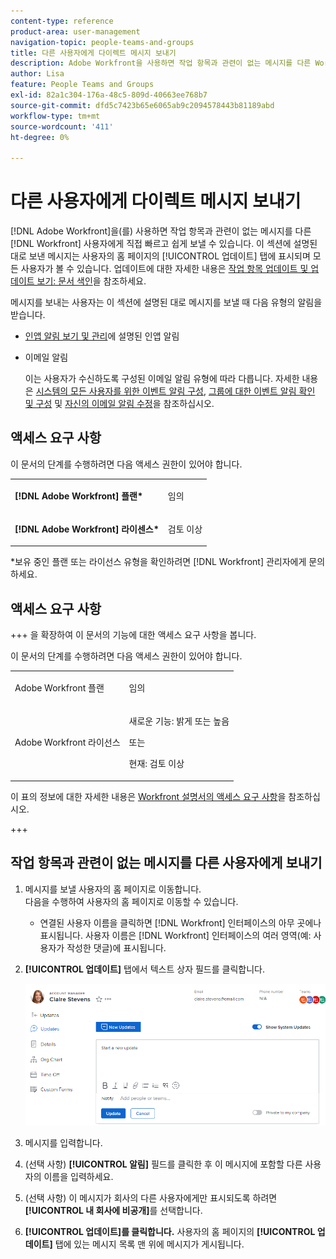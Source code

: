 ```yaml
---
content-type: reference
product-area: user-management
navigation-topic: people-teams-and-groups
title: 다른 사용자에게 다이렉트 메시지 보내기
description: Adobe Workfront을 사용하면 작업 항목과 관련이 없는 메시지를 다른 Workfront 사용자에게 직접 빠르고 쉽게 보낼 수 있습니다.
author: Lisa
feature: People Teams and Groups
exl-id: 82a1c304-176a-48c5-809d-40663ee768b7
source-git-commit: dfd5c7423b65e6065ab9c2094578443b81189abd
workflow-type: tm+mt
source-wordcount: '411'
ht-degree: 0%

---
```


# 다른 사용자에게 다이렉트 메시지 보내기

[!DNL Adobe Workfront]을(를) 사용하면 작업 항목과 관련이 없는 메시지를 다른 [!DNL Workfront] 사용자에게 직접 빠르고 쉽게 보낼 수 있습니다. 이 섹션에 설명된 대로 보낸 메시지는 사용자의 홈 페이지의 [!UICONTROL 업데이트] 탭에 표시되며 모든 사용자가 볼 수 있습니다. 업데이트에 대한 자세한 내용은 [작업 항목 업데이트 및 업데이트 보기: 문서 색인](../../workfront-basics/updating-work-items-and-viewing-updates/update-work-items-and-view-updates.md)을 참조하세요.

메시지를 보내는 사용자는 이 섹션에 설명된 대로 메시지를 보낼 때 다음 유형의 알림을 받습니다.

* [인앱 알림 보기 및 관리](../../workfront-basics/using-notifications/view-and-manage-in-app-notifications.md)에 설명된 인앱 알림
* 이메일 알림

  이는 사용자가 수신하도록 구성된 이메일 알림 유형에 따라 다릅니다. 자세한 내용은 [시스템의 모든 사용자를 위한 이벤트 알림 구성](../../administration-and-setup/manage-workfront/emails/configure-event-notifications-for-everyone-in-the-system.md), [그룹에 대한 이벤트 알림 확인 및 구성](../../administration-and-setup/manage-groups/create-and-manage-groups/view-and-configure-event-notifications-group.md) 및 [자신의 이메일 알림 수정](../../workfront-basics/using-notifications/activate-or-deactivate-your-own-event-notifications.md)을 참조하십시오.

## 액세스 요구 사항

이 문서의 단계를 수행하려면 다음 액세스 권한이 있어야 합니다.

<table style="table-layout:auto"> 
 <col> 
 </col> 
 <col> 
 </col> 
 <tbody> 
  <tr> 
   <td role="rowheader"><strong>[!DNL Adobe Workfront] 플랜*</strong></td> 
   <td> <p>임의</p> </td> 
  </tr> 
  <tr> 
   <td role="rowheader"><strong>[!DNL Adobe Workfront] 라이센스*</strong></td> 
   <td> <p>검토 이상</p> </td> 
  </tr> 
 </tbody> 
</table>

&#42;보유 중인 플랜 또는 라이선스 유형을 확인하려면 [!DNL Workfront] 관리자에게 문의하세요.

## 액세스 요구 사항

+++ 을 확장하여 이 문서의 기능에 대한 액세스 요구 사항을 봅니다.

이 문서의 단계를 수행하려면 다음 액세스 권한이 있어야 합니다.

<table style="table-layout:auto"> 
 <col> 
 <col> 
 <tbody> 
  <tr data-mc-conditions=""> 
   <td role="rowheader"> <p>Adobe Workfront 플랜</p> </td> 
   <td>임의</td> 
  </tr> 
  <tr> 
   <td role="rowheader">Adobe Workfront 라이선스</td> 
   <td>
   <p>새로운 기능: 밝게 또는 높음</p>
   <p>또는</p>
   <p>현재: 검토 이상</p></td>
  </tr> 
 </tbody> 
</table>

이 표의 정보에 대한 자세한 내용은 [Workfront 설명서의 액세스 요구 사항](/help/quicksilver/administration-and-setup/add-users/access-levels-and-object-permissions/access-level-requirements-in-documentation.md)을 참조하십시오.

+++

## 작업 항목과 관련이 없는 메시지를 다른 사용자에게 보내기

1. 메시지를 보낼 사용자의 홈 페이지로 이동합니다.\
   다음을 수행하여 사용자의 홈 페이지로 이동할 수 있습니다.

   * 연결된 사용자 이름을 클릭하면 [!DNL Workfront] 인터페이스의 아무 곳에나 표시됩니다. 사용자 이름은 [!DNL Workfront] 인터페이스의 여러 영역(예: 사용자가 작성한 댓글)에 표시됩니다.

1. **[!UICONTROL 업데이트]** 탭에서 텍스트 상자 필드를 클릭합니다.

   ![[!UICONTROL 업데이트] 탭의 메시지 사용자](assets/message-user-NWE.png)

1. 메시지를 입력합니다.
1. (선택 사항) **[!UICONTROL 알림]** 필드를 클릭한 후 이 메시지에 포함할 다른 사용자의 이름을 입력하세요.

1. (선택 사항) 이 메시지가 회사의 다른 사용자에게만 표시되도록 하려면 **[!UICONTROL 내 회사에 비공개]**&#x200B;를 선택합니다.

1. **[!UICONTROL 업데이트]를 클릭합니다.**
사용자의 홈 페이지의 **[!UICONTROL 업데이트]** 탭에 있는 메시지 목록 맨 위에 메시지가 게시됩니다.
